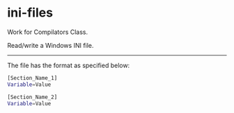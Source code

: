 # ini-files
Work for Compilators Class.

Read/write a Windows INI file.

----

The file has the format as specified below:

```sh
[Section_Name_1]
Variable=Value

[Section_Name_2]
Variable=Value
```
